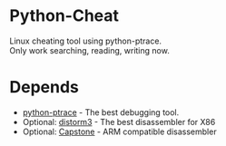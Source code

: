 Python-Cheat
===============
Linux cheating tool using python-ptrace.   
Only work searching, reading, writing now.

Depends
===============
* [python-ptrace](https://pypi.python.org/pypi/python-ptrace "Ptrace library for python") - The best debugging tool.
* Optional: [distorm3](http://code.google.com/p/distorm/ "Distorm3 - DisAssembler") - The best disassembler for X86
* Optional: [Capstone](http://www.capstone-engine.org/ "") - ARM compatible disassembler

